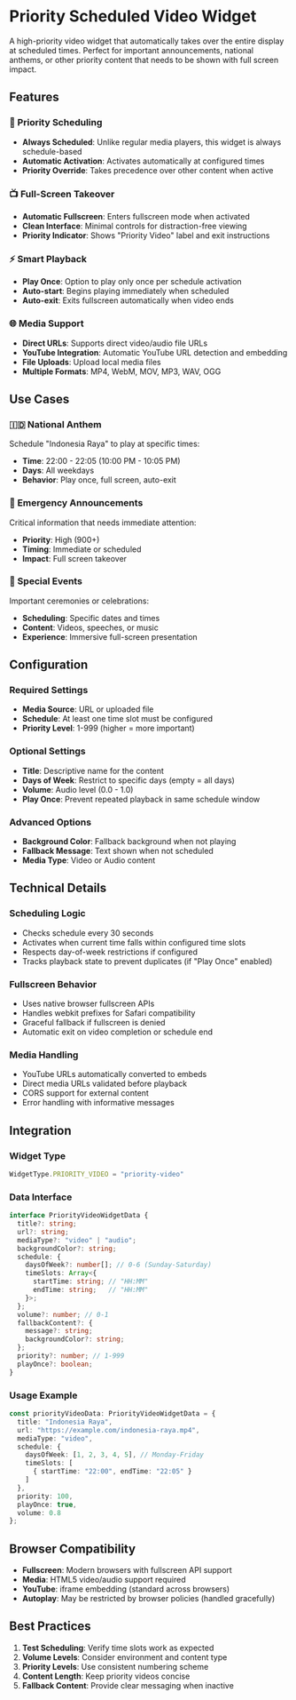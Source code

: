 # Priority Scheduled Video Widget

A high-priority video widget that automatically takes over the entire display at scheduled times. Perfect for important announcements, national anthems, or other priority content that needs to be shown with full screen impact.

## Features

### 🎯 Priority Scheduling
- **Always Scheduled**: Unlike regular media players, this widget is always schedule-based
- **Automatic Activation**: Activates automatically at configured times
- **Priority Override**: Takes precedence over other content when active

### 📺 Full-Screen Takeover
- **Automatic Fullscreen**: Enters fullscreen mode when activated
- **Clean Interface**: Minimal controls for distraction-free viewing
- **Priority Indicator**: Shows "Priority Video" label and exit instructions

### ⚡ Smart Playback
- **Play Once**: Option to play only once per schedule activation
- **Auto-start**: Begins playing immediately when scheduled
- **Auto-exit**: Exits fullscreen automatically when video ends

### 🌐 Media Support
- **Direct URLs**: Supports direct video/audio file URLs
- **YouTube Integration**: Automatic YouTube URL detection and embedding
- **File Uploads**: Upload local media files
- **Multiple Formats**: MP4, WebM, MOV, MP3, WAV, OGG

## Use Cases

### 🇮🇩 National Anthem
Schedule "Indonesia Raya" to play at specific times:
- **Time**: 22:00 - 22:05 (10:00 PM - 10:05 PM)
- **Days**: All weekdays
- **Behavior**: Play once, full screen, auto-exit

### 📢 Emergency Announcements
Critical information that needs immediate attention:
- **Priority**: High (900+)
- **Timing**: Immediate or scheduled
- **Impact**: Full screen takeover

### 🎉 Special Events
Important ceremonies or celebrations:
- **Scheduling**: Specific dates and times
- **Content**: Videos, speeches, or music
- **Experience**: Immersive full-screen presentation

## Configuration

### Required Settings
- **Media Source**: URL or uploaded file
- **Schedule**: At least one time slot must be configured
- **Priority Level**: 1-999 (higher = more important)

### Optional Settings
- **Title**: Descriptive name for the content
- **Days of Week**: Restrict to specific days (empty = all days)
- **Volume**: Audio level (0.0 - 1.0)
- **Play Once**: Prevent repeated playback in same schedule window

### Advanced Options
- **Background Color**: Fallback background when not playing
- **Fallback Message**: Text shown when not scheduled
- **Media Type**: Video or Audio content

## Technical Details

### Scheduling Logic
- Checks schedule every 30 seconds
- Activates when current time falls within configured time slots
- Respects day-of-week restrictions if configured
- Tracks playback state to prevent duplicates (if "Play Once" enabled)

### Fullscreen Behavior
- Uses native browser fullscreen APIs
- Handles webkit prefixes for Safari compatibility
- Graceful fallback if fullscreen is denied
- Automatic exit on video completion or schedule end

### Media Handling
- YouTube URLs automatically converted to embeds
- Direct media URLs validated before playback
- CORS support for external content
- Error handling with informative messages

## Integration

### Widget Type
```typescript
WidgetType.PRIORITY_VIDEO = "priority-video"
```

### Data Interface
```typescript
interface PriorityVideoWidgetData {
  title?: string;
  url?: string;
  mediaType?: "video" | "audio";
  backgroundColor?: string;
  schedule: {
    daysOfWeek?: number[]; // 0-6 (Sunday-Saturday)
    timeSlots: Array<{
      startTime: string; // "HH:MM"
      endTime: string;   // "HH:MM"
    }>;
  };
  volume?: number; // 0-1
  fallbackContent?: {
    message?: string;
    backgroundColor?: string;
  };
  priority?: number; // 1-999
  playOnce?: boolean;
}
```

### Usage Example
```typescript
const priorityVideoData: PriorityVideoWidgetData = {
  title: "Indonesia Raya",
  url: "https://example.com/indonesia-raya.mp4",
  mediaType: "video",
  schedule: {
    daysOfWeek: [1, 2, 3, 4, 5], // Monday-Friday
    timeSlots: [
      { startTime: "22:00", endTime: "22:05" }
    ]
  },
  priority: 100,
  playOnce: true,
  volume: 0.8
};
```

## Browser Compatibility

- **Fullscreen**: Modern browsers with fullscreen API support
- **Media**: HTML5 video/audio support required
- **YouTube**: iframe embedding (standard across browsers)
- **Autoplay**: May be restricted by browser policies (handled gracefully)

## Best Practices

1. **Test Scheduling**: Verify time slots work as expected
2. **Volume Levels**: Consider environment and content type
3. **Priority Levels**: Use consistent numbering scheme
4. **Content Length**: Keep priority videos concise
5. **Fallback Content**: Provide clear messaging when inactive